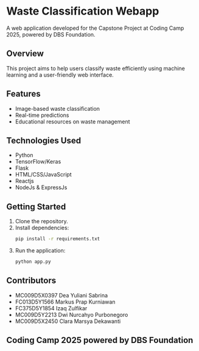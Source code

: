 # Waste Classification Webapp

A web application developed for the Capstone Project at Coding Camp 2025, powered by DBS Foundation.

## Overview

This project aims to help users classify waste efficiently using machine learning and a user-friendly web interface.

## Features

- Image-based waste classification
- Real-time predictions
- Educational resources on waste management

## Technologies Used

- Python
- TensorFlow/Keras
- Flask
- HTML/CSS/JavaScript
- Reactjs
- NodeJs & ExpressJs

## Getting Started

1. Clone the repository.
2. Install dependencies:  
    ```bash
    pip install -r requirements.txt
    ```
3. Run the application:  
    ```bash
    python app.py
    ```

## Contributors

- MC009D5X0397 Dea Yuliani Sabrina
- FC013D5Y1566 Markus Prap Kurniawan
- FC375D5Y1854 Izaq Zulfikar
- MC009D5Y2213 Dwi Nurcahyo Purbonegoro
- MC009D5X2450 Clara Marsya Dekawanti

## Coding Camp 2025 powered by DBS Foundation